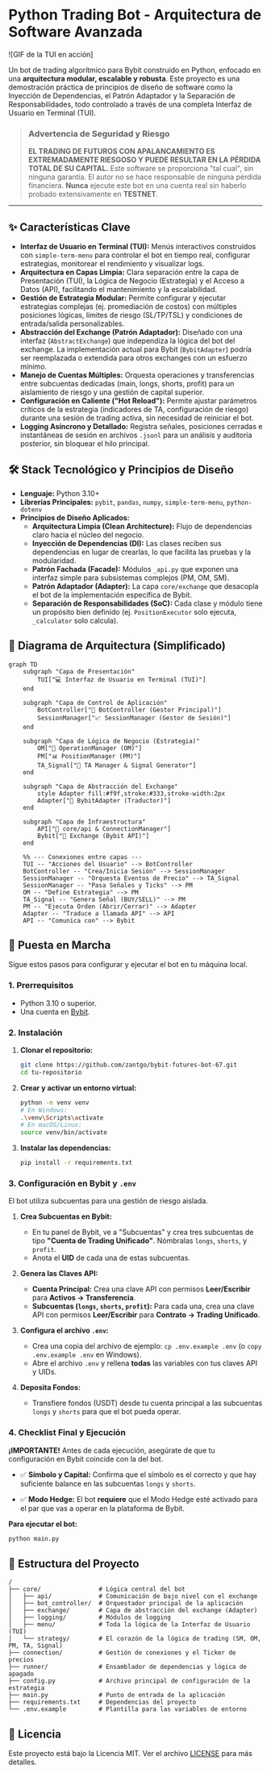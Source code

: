 # Python Trading Bot - Arquitectura de Software Avanzada

![GIF de la TUI en acción] <!-- ¡IMPORTANTE! Graba un GIF de tu bot funcionando y ponlo aquí. Es lo más impactante. -->

Un bot de trading algorítmico para Bybit construido en Python, enfocado en una **arquitectura modular, escalable y robusta**. Este proyecto es una demostración práctica de principios de diseño de software como la Inyección de Dependencias, el Patrón Adaptador y la Separación de Responsabilidades, todo controlado a través de una completa Interfaz de Usuario en Terminal (TUI).

> ### **Advertencia de Seguridad y Riesgo**
> **EL TRADING DE FUTUROS CON APALANCAMIENTO ES EXTREMADAMENTE RIESGOSO Y PUEDE RESULTAR EN LA PÉRDIDA TOTAL DE SU CAPITAL.**
> Este software se proporciona "tal cual", sin ninguna garantía. El autor no se hace responsable de ninguna pérdida financiera. **Nunca** ejecute este bot en una cuenta real sin haberlo probado extensivamente en **TESTNET**.

---

## ✨ Características Clave

*   **Interfaz de Usuario en Terminal (TUI):** Menús interactivos construidos con `simple-term-menu` para controlar el bot en tiempo real, configurar estrategias, monitorear el rendimiento y visualizar logs.
*   **Arquitectura en Capas Limpia:** Clara separación entre la capa de Presentación (TUI), la Lógica de Negocio (Estrategia) y el Acceso a Datos (API), facilitando el mantenimiento y la escalabilidad.
*   **Gestión de Estrategia Modular:** Permite configurar y ejecutar estrategias complejas (ej. promediación de costos) con múltiples posiciones lógicas, límites de riesgo (SL/TP/TSL) y condiciones de entrada/salida personalizables.
*   **Abstracción del Exchange (Patrón Adaptador):** Diseñado con una interfaz (`AbstractExchange`) que independiza la lógica del bot del exchange. La implementación actual para Bybit (`BybitAdapter`) podría ser reemplazada o extendida para otros exchanges con un esfuerzo mínimo.
*   **Manejo de Cuentas Múltiples:** Orquesta operaciones y transferencias entre subcuentas dedicadas (main, longs, shorts, profit) para un aislamiento de riesgo y una gestión de capital superior.
*   **Configuración en Caliente ("Hot Reload"):** Permite ajustar parámetros críticos de la estrategia (indicadores de TA, configuración de riesgo) durante una sesión de trading activa, sin necesidad de reiniciar el bot.
*   **Logging Asíncrono y Detallado:** Registra señales, posiciones cerradas e instantáneas de sesión en archivos `.jsonl` para un análisis y auditoría posterior, sin bloquear el hilo principal.

## 🛠️ Stack Tecnológico y Principios de Diseño

*   **Lenguaje:** Python 3.10+
*   **Librerías Principales:** `pybit`, `pandas`, `numpy`, `simple-term-menu`, `python-dotenv`
*   **Principios de Diseño Aplicados:**
    *   **Arquitectura Limpia (Clean Architecture):** Flujo de dependencias claro hacia el núcleo del negocio.
    *   **Inyección de Dependencias (DI):** Las clases reciben sus dependencias en lugar de crearlas, lo que facilita las pruebas y la modularidad.
    *   **Patrón Fachada (Facade):** Módulos `_api.py` que exponen una interfaz simple para subsistemas complejos (PM, OM, SM).
    *   **Patrón Adaptador (Adapter):** La capa `core/exchange` que desacopla el bot de la implementación específica de Bybit.
    *   **Separación de Responsabilidades (SoC):** Cada clase y módulo tiene un propósito bien definido (ej. `PositionExecutor` solo ejecuta, `_calculator` solo calcula).

## 📐 Diagrama de Arquitectura (Simplificado)

```mermaid
graph TD
    subgraph "Capa de Presentación"
        TUI["💻 Interfaz de Usuario en Terminal (TUI)"]
    end

    subgraph "Capa de Control de Aplicación"
        BotController["🤖 BotController (Gestor Principal)"]
        SessionManager["📈 SessionManager (Gestor de Sesión)"]
    end

    subgraph "Capa de Lógica de Negocio (Estrategia)"
        OM["🧠 OperationManager (OM)"]
        PM["📊 PositionManager (PM)"]
        TA_Signal["🔬 TA Manager & Signal Generator"]
    end

    subgraph "Capa de Abstracción del Exchange"
        style Adapter fill:#f9f,stroke:#333,stroke-width:2px
        Adapter["🔌 BybitAdapter (Traductor)"]
    end

    subgraph "Capa de Infraestructura"
        API["📡 core/api & ConnectionManager"]
        Bybit["🏦 Exchange (Bybit API)"]
    end

    %% --- Conexiones entre capas ---
    TUI -- "Acciones del Usuario" --> BotController
    BotController -- "Crea/Inicia Sesión" --> SessionManager
    SessionManager -- "Orquesta Eventos de Precio" --> TA_Signal
    SessionManager -- "Pasa Señales y Ticks" --> PM
    OM -- "Define Estrategia" --> PM
    TA_Signal -- "Genera Señal (BUY/SELL)" --> PM
    PM -- "Ejecuta Orden (Abrir/Cerrar)" --> Adapter
    Adapter -- "Traduce a llamada API" --> API
    API -- "Comunica con" --> Bybit
```


## 🚀 Puesta en Marcha

Sigue estos pasos para configurar y ejecutar el bot en tu máquina local.

### 1. Prerrequisitos
-   Python 3.10 o superior.
-   Una cuenta en [Bybit](https://www.bybit.com/).

### 2. Instalación
1.  **Clonar el repositorio:**
    ```bash
    git clone https://github.com/zantgo/bybit-futures-bot-67.git
    cd tu-repositorio
    ```

2.  **Crear y activar un entorno virtual:**
    ```bash
    python -m venv venv
    # En Windows:
    .\venv\Scripts\activate
    # En macOS/Linux:
    source venv/bin/activate
    ```

3.  **Instalar las dependencias:**
    ```bash
    pip install -r requirements.txt
    ```

### 3. Configuración en Bybit y `.env`

El bot utiliza subcuentas para una gestión de riesgo aislada.

1.  **Crea Subcuentas en Bybit:**
    *   En tu panel de Bybit, ve a "Subcuentas" y crea tres subcuentas de tipo **"Cuenta de Trading Unificado"**. Nómbralas `longs`, `shorts`, y `profit`.
    *   Anota el **UID** de cada una de estas subcuentas.

2.  **Genera las Claves API:**
    *   **Cuenta Principal:** Crea una clave API con permisos **Leer/Escribir** para **Activos -> Transferencia**.
    *   **Subcuentas (`longs`, `shorts`, `profit`):** Para cada una, crea una clave API con permisos **Leer/Escribir** para **Contrato -> Trading Unificado**.

3.  **Configura el archivo `.env`:**
    *   Crea una copia del archivo de ejemplo: `cp .env.example .env` (o `copy .env.example .env` en Windows).
    *   Abre el archivo `.env` y rellena **todas** las variables con tus claves API y UIDs.

4.  **Deposita Fondos:**
    *   Transfiere fondos (USDT) desde tu cuenta principal a las subcuentas `longs` y `shorts` para que el bot pueda operar.

### 4. Checklist Final y Ejecución

**¡IMPORTANTE!** Antes de cada ejecución, asegúrate de que tu configuración en Bybit coincide con la del bot.

*   ✅ **Símbolo y Capital:** Confirma que el símbolo es el correcto y que hay suficiente balance en las subcuentas `longs` y `shorts`.

*   ✅ **Modo Hedge:** El bot **requiere** que el Modo Hedge esté activado para el par que vas a operar en la plataforma de Bybit.

**Para ejecutar el bot:**
```bash
python main.py
```

## 📂 Estructura del Proyecto

```
/
├── core/                # Lógica central del bot
│   ├── api/             # Comunicación de bajo nivel con el exchange
│   ├── bot_controller/  # Orquestador principal de la aplicación
│   ├── exchange/        # Capa de abstracción del exchange (Adapter)
│   ├── logging/         # Módulos de logging
│   ├── menu/            # Toda la lógica de la Interfaz de Usuario (TUI)
│   └── strategy/        # El corazón de la lógica de trading (SM, OM, PM, TA, Signal)
├── connection/          # Gestión de conexiones y el Ticker de precios
├── runner/              # Ensamblador de dependencias y lógica de apagado
├── config.py            # Archivo principal de configuración de la estrategia
├── main.py              # Punto de entrada de la aplicación
├── requirements.txt     # Dependencias del proyecto
└── .env.example         # Plantilla para las variables de entorno
```

## 📄 Licencia

Este proyecto está bajo la Licencia MIT. Ver el archivo [LICENSE](LICENSE) para más detalles.
